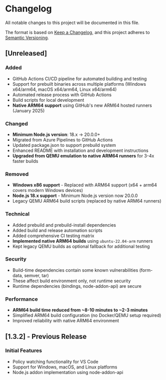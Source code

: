 # Changelog

All notable changes to this project will be documented in this file.

The format is based on [Keep a Changelog](https://keepachangelog.com/en/1.0.0/),
and this project adheres to [Semantic Versioning](https://semver.org/spec/v2.0.0.html).

## [Unreleased]

### Added
- GitHub Actions CI/CD pipeline for automated building and testing
- Support for prebuilt binaries across multiple platforms (Windows x64/arm64, macOS x64/arm64, Linux x64/arm64)
- Automated release process with GitHub Actions
- Build scripts for local development
- **Native ARM64 support** using GitHub's new ARM64 hosted runners (January 2025)

### Changed
- **Minimum Node.js version**: 18.x → 20.0.0+
- Migrated from Azure Pipelines to GitHub Actions
- Updated package.json to support prebuild system
- Enhanced README with installation and development instructions
- **Upgraded from QEMU emulation to native ARM64 runners** for 3-4x faster builds

### Removed
- **Windows x86 support** - Replaced with ARM64 support (x64 + arm64 covers modern Windows devices)
- **Node.js 18.x support** - Minimum Node.js version now 20.0.0
- Legacy QEMU ARM64 build scripts (replaced by native ARM64 runners)

### Technical
- Added prebuild and prebuild-install dependencies
- Added build and release automation scripts
- Added comprehensive CI testing matrix
- **Implemented native ARM64 builds** using `ubuntu-22.04-arm` runners
- Kept legacy QEMU builds as optional fallback for additional testing

### Security
- Build-time dependencies contain some known vulnerabilities (form-data, semver, tar)
- These affect build environment only, not runtime security
- Runtime dependencies (bindings, node-addon-api) are secure

### Performance
- **ARM64 build time reduced from ~8-10 minutes to ~2-3 minutes**
- Simplified ARM64 build configuration (no Docker/QEMU setup required)
- Improved reliability with native ARM64 environment

## [1.3.2] - Previous Release

### Initial Features
- Policy watching functionality for VS Code
- Support for Windows, macOS, and Linux platforms
- Node.js addon implementation using node-addon-api